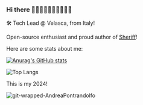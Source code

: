 ### Hi there 👋🏻👋🏼👋🏽👋🏾👋🏿

🛠 Tech Lead @ Velasca, from Italy!

Open-source enthusiast and proud author of [Sheriff](https://www.eslint-config-sheriff.dev/)!

Here are some stats about me:

[![Anurag's GitHub stats](https://github-readme-stats.vercel.app/api?username=AndreaPontrandolfo&show_icons=true&include_all_commits=true&hide_rank=true&theme=nord)](https://github.com/anuraghazra/github-readme-stats)

![Top Langs](https://github-readme-stats.vercel.app/api/top-langs/?username=AndreaPontrandolfo&layout=compact)

This is my 2024!

![git-wrapped-AndreaPontrandolfo](https://github.com/user-attachments/assets/0dbb0519-3ffd-4247-a4cc-8ce67c9aa664)
